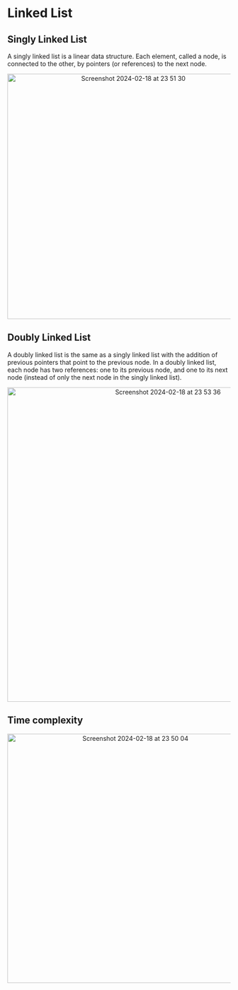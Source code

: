 # Linked List

## Singly Linked List
A singly linked list is a linear data structure. Each element, called a node, is connected to the other, by pointers (or references) to the next node.

<p align="center">
  <img width="553" alt="Screenshot 2024-02-18 at 23 51 30" src="https://github.com/devaaks/data-structure-js/assets/16061289/2b9ee408-4935-471d-a198-0c9ff15d4b75">
</p>

## Doubly Linked List
A doubly linked list is the same as a singly linked list with the addition of previous pointers that point to the previous node.
In a doubly linked list, each node has two references: one to its previous node, and one to its next node (instead of only the next node in the singly linked list).

<p align="center">
  <img width="709" alt="Screenshot 2024-02-18 at 23 53 36" src="https://github.com/devaaks/data-structure-js/assets/16061289/2056e322-0502-479d-acd1-79ff04e639b1">
</p>

## Time complexity

<p align="center">
  <img width="562" alt="Screenshot 2024-02-18 at 23 50 04" src="https://github.com/devaaks/data-structure-js/assets/16061289/ca9a7166-17b0-436a-88b6-732f479eca36">
</p>

